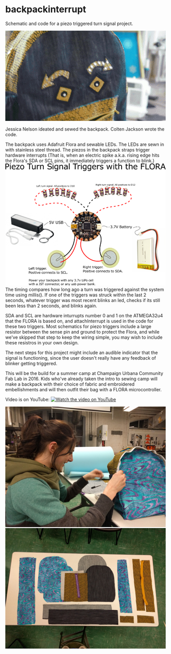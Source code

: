 # backpackinterrupt
Schematic and code for a piezo triggered turn signal project.

<img width="800" src="./backpackclip.gif"/>

Jessica Nelson ideated and sewed the backpack. Colten Jackson wrote the code.

The backpack uses Adafruit Flora and sewable LEDs. The LEDs are sewn in with stainless steel thread. The piezos in the backpack straps trigger hardware interrupts (That is, when an electric spike a.k.a. rising edge hits the Flora's SDA or SCL pins, it immediately triggers a function to blink.)
<img width="800" src="./schematic.png"/>
The timing compares how long ago a turn was triggered against the system time using millis(). If one of the triggers was struck within the last 2 seconds, whatever trigger was most recent blinks an led, checks if its still been less than 2 seconds, and blinks again.

SDA and SCL are hardware inturrupts number 0 and 1 on the ATMEGA32u4 that the FLORA is based on, and attachInterrupt is used in the code for these two triggers.
Most schematics for piezo triggers include a large resistor between the sense pin and ground to protect the Flora, and while we've skipped that step to keep the wiring simple, you may wish to include these resistros in your own design.

The next steps for this project might include an audible indicator that the signal is functioning, since the user doesn't really have any feedback of blinker getting triggered.

This will be the build for a summer camp at Champaign Urbana Community Fab Lab in 2016. Kids who've already taken the intro to sewing camp will make a backpack with their choice of fabric and embroidered embellishments and will then outfit their bag with a FLORA microcontroller.

Video is on YouTube:
[![Watch the video on YouTube](http://img.youtube.com/vi/bAwUTX_84PE/0.jpg)](https://www.youtube.com/watch?v=bAwUTX_84PE)

<img width="800" src="./buildingthebag.jpg"/>
<img width="800" src="./BackPackParts.jpg"/>



